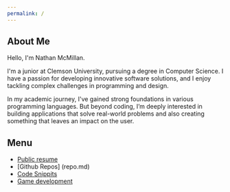 ```yaml
---
permalink: /
---
```


## About Me
Hello, I'm Nathan McMillan.

I'm a junior at Clemson University, pursuing a degree in Computer Science. 
I have a passion for developing innovative software solutions, and I enjoy tackling complex challenges in programming and design.

In my academic journey, I've gained strong foundations in various programming languages. But beyond coding, I’m deeply interested in building applications that solve real-world problems and also creating something that leaves an impact on the user. 


## Menu

- [Public resume](resume.md)
- [Github Repos] (repo.md)
- [Code Snippits](snippit.md)
- [Game development](gamedev.md)
